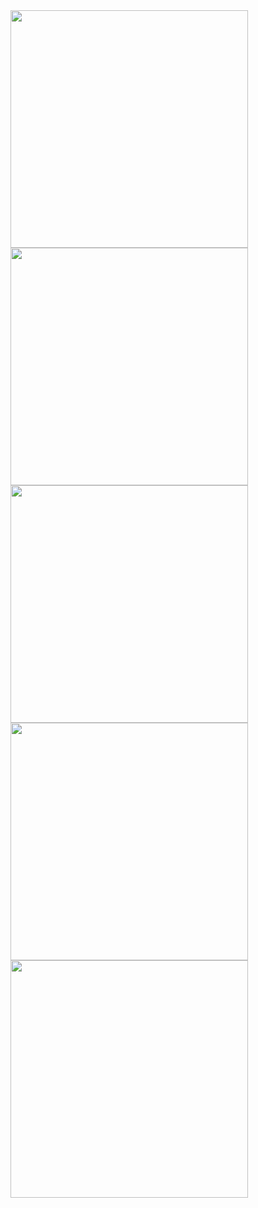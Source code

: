 <img src="../pics/marrakech/1.jpg"   width="380">

<img src="../pics/marrakech/2.jpg"   width="380">

<img src="../pics/marrakech/3.jpg"   width="380">

<img src="../pics/marrakech/5.jpg"   width="380">

<img src="../pics/marrakech/4.jpg"  width="380">
